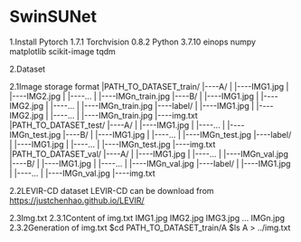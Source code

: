 # SwinSUNet

1.Install
Pytorch 1.7.1
Torchvision 0.8.2
Python 3.7.10
einops
numpy
matplotlib
scikit-image
tqdm

2.Dataset

2.1Image storage format
|PATH_TO_DATASET_train/
|----A/
|  |----IMG1.jpg
|  |----IMG2.jpg
|  |----...
|  |----IMGn_train.jpg
|----B/
|  |----IMG1.jpg
|  |----IMG2.jpg
|  |----...
|  |----IMGn_train.jpg
|----label/
|  |----IMG1.jpg
|  |----IMG2.jpg
|  |----...
|  |----IMGn_train.jpg
|----img.txt
|PATH_TO_DATASET_test/
|----A/
|  |----IMG1.jpg
|  |----...
|  |----IMGn_test.jpg
|----B/
|  |----IMG1.jpg
|  |----...
|  |----IMGn_test.jpg
|----label/
|  |----IMG1.jpg
|  |----...
|  |----IMGn_test.jpg
|----img.txt
|PATH_TO_DATASET_val/
|----A/
|  |----IMG1.jpg
|  |----...
|  |----IMGn_val.jpg
|----B/
|  |----IMG1.jpg
|  |----...
|  |----IMGn_val.jpg
|----label/
|  |----IMG1.jpg
|  |----...
|  |----IMGn_val.jpg
|----img.txt

2.2LEVIR-CD dataset
LEVIR-CD can be download from https://justchenhao.github.io/LEVIR/

2.3Img.txt
2.3.1Content of img.txt
IMG1.jpg
IMG2.jpg
IMG3.jpg
...
IMGn.jpg
2.3.2Generation of img.txt
$cd PATH_TO_DATASET_train/A
$ls A > ../img.txt

